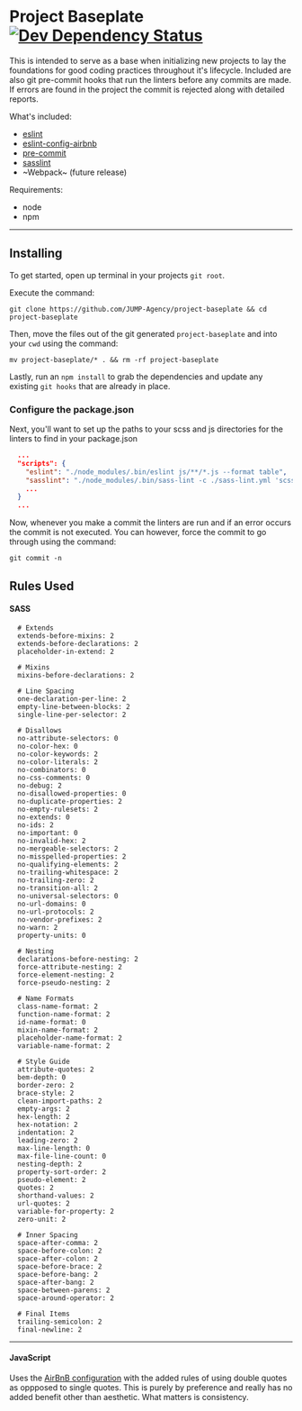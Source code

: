 # Project Baseplate [![Dev Dependency Status](https://david-dm.org/jump-agency/project-baseplate/dev-status.svg)](https://david-dm.org/jump-agency/project-baseplate?type=dev) # 
This is intended to serve as a base when initializing new projects to lay the foundations for good coding practices throughout it's lifecycle. Included are also git pre-commit hooks that run the linters before any commits are made. If errors  are found in the project the commit is rejected along with detailed reports.

What's included:
  - [eslint](http://eslint.org/)
  - [eslint-config-airbnb](https://github.com/airbnb/javascript/tree/master/packages/eslint-config-airbnb)
  - [pre-commit](https://github.com/observing/pre-commit)
  - [sasslint](https://github.com/sasstools/sass-lint)
  - ~Webpack~ (future release)
  
Requirements:
  - node
  - npm
  
---

## Installing

To get started, open up terminal in your projects `git root`.

Execute the command:

```shell
git clone https://github.com/JUMP-Agency/project-baseplate && cd project-baseplate
```

Then, move the files out of the git generated `project-baseplate` and into your `cwd` using the command:

```shell
mv project-baseplate/* . && rm -rf project-baseplate
```

Lastly, run an `npm install` to grab the dependencies and update any existing `git hooks` that are already in place.

### Configure the package.json

Next, you'll want to set up the paths to your scss and js directories for the linters to find in your package.json

````json
  ...
  "scripts": {
    "eslint": "./node_modules/.bin/eslint js/**/*.js --format table",
    "sasslint": "./node_modules/.bin/sass-lint -c ./sass-lint.yml 'scss/**/*.scss' -v -q",
    ...
  }
  ...
````

Now, whenever you make a commit the linters are run and if an error occurs the commit is not executed. You can however, force the commit to go through using the command:

```shell
git commit -n
```

## Rules Used ##

#### SASS ####
```
  # Extends
  extends-before-mixins: 2
  extends-before-declarations: 2
  placeholder-in-extend: 2

  # Mixins
  mixins-before-declarations: 2

  # Line Spacing
  one-declaration-per-line: 2
  empty-line-between-blocks: 2
  single-line-per-selector: 2

  # Disallows
  no-attribute-selectors: 0
  no-color-hex: 0
  no-color-keywords: 2
  no-color-literals: 2
  no-combinators: 0
  no-css-comments: 0
  no-debug: 2
  no-disallowed-properties: 0
  no-duplicate-properties: 2
  no-empty-rulesets: 2
  no-extends: 0
  no-ids: 2
  no-important: 0
  no-invalid-hex: 2
  no-mergeable-selectors: 2
  no-misspelled-properties: 2
  no-qualifying-elements: 2
  no-trailing-whitespace: 2
  no-trailing-zero: 2
  no-transition-all: 2
  no-universal-selectors: 0
  no-url-domains: 0
  no-url-protocols: 2
  no-vendor-prefixes: 2
  no-warn: 2
  property-units: 0

  # Nesting
  declarations-before-nesting: 2
  force-attribute-nesting: 2
  force-element-nesting: 2
  force-pseudo-nesting: 2

  # Name Formats
  class-name-format: 2
  function-name-format: 2
  id-name-format: 0
  mixin-name-format: 2
  placeholder-name-format: 2
  variable-name-format: 2

  # Style Guide
  attribute-quotes: 2
  bem-depth: 0
  border-zero: 2
  brace-style: 2
  clean-import-paths: 2
  empty-args: 2
  hex-length: 2
  hex-notation: 2
  indentation: 2
  leading-zero: 2
  max-line-length: 0
  max-file-line-count: 0
  nesting-depth: 2
  property-sort-order: 2
  pseudo-element: 2
  quotes: 2
  shorthand-values: 2
  url-quotes: 2
  variable-for-property: 2
  zero-unit: 2

  # Inner Spacing
  space-after-comma: 2
  space-before-colon: 2
  space-after-colon: 2
  space-before-brace: 2
  space-before-bang: 2
  space-after-bang: 2
  space-between-parens: 2
  space-around-operator: 2

  # Final Items
  trailing-semicolon: 2
  final-newline: 2
```

---

#### JavaScript #### 
Uses the [AirBnB configuration](https://github.com/airbnb/javascript/tree/master/packages/eslint-config-airbnb) with the added rules of using double quotes as oppposed to single quotes. This is purely by preference and really has no added benefit other than aesthetic. What matters is consistency.
